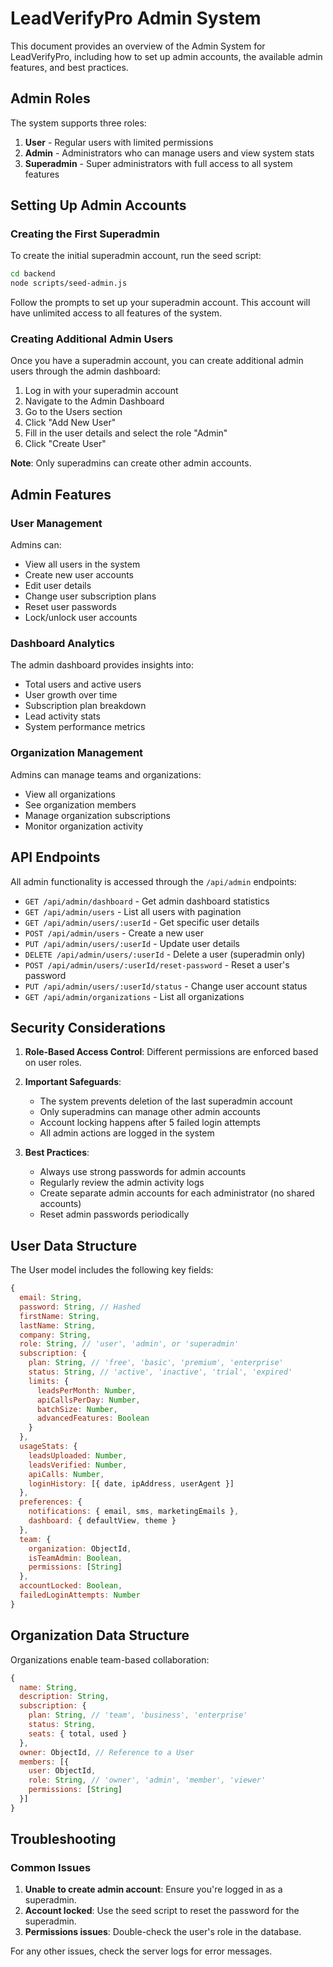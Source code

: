 # LeadVerifyPro Admin System

This document provides an overview of the Admin System for LeadVerifyPro, including how to set up admin accounts, the available admin features, and best practices.

## Admin Roles

The system supports three roles:

1. **User** - Regular users with limited permissions
2. **Admin** - Administrators who can manage users and view system stats
3. **Superadmin** - Super administrators with full access to all system features

## Setting Up Admin Accounts

### Creating the First Superadmin

To create the initial superadmin account, run the seed script:

```bash
cd backend
node scripts/seed-admin.js
```

Follow the prompts to set up your superadmin account. This account will have unlimited access to all features of the system.

### Creating Additional Admin Users

Once you have a superadmin account, you can create additional admin users through the admin dashboard:

1. Log in with your superadmin account
2. Navigate to the Admin Dashboard
3. Go to the Users section
4. Click "Add New User"
5. Fill in the user details and select the role "Admin"
6. Click "Create User"

**Note**: Only superadmins can create other admin accounts.

## Admin Features

### User Management

Admins can:

- View all users in the system
- Create new user accounts
- Edit user details
- Change user subscription plans
- Reset user passwords
- Lock/unlock user accounts

### Dashboard Analytics

The admin dashboard provides insights into:

- Total users and active users
- User growth over time
- Subscription plan breakdown
- Lead activity stats
- System performance metrics

### Organization Management

Admins can manage teams and organizations:

- View all organizations
- See organization members
- Manage organization subscriptions
- Monitor organization activity

## API Endpoints

All admin functionality is accessed through the `/api/admin` endpoints:

- `GET /api/admin/dashboard` - Get admin dashboard statistics
- `GET /api/admin/users` - List all users with pagination
- `GET /api/admin/users/:userId` - Get specific user details
- `POST /api/admin/users` - Create a new user
- `PUT /api/admin/users/:userId` - Update user details
- `DELETE /api/admin/users/:userId` - Delete a user (superadmin only)
- `POST /api/admin/users/:userId/reset-password` - Reset a user's password
- `PUT /api/admin/users/:userId/status` - Change user account status
- `GET /api/admin/organizations` - List all organizations

## Security Considerations

1. **Role-Based Access Control**: Different permissions are enforced based on user roles.
2. **Important Safeguards**:
   - The system prevents deletion of the last superadmin account
   - Only superadmins can manage other admin accounts
   - Account locking happens after 5 failed login attempts
   - All admin actions are logged in the system

3. **Best Practices**:
   - Always use strong passwords for admin accounts
   - Regularly review the admin activity logs
   - Create separate admin accounts for each administrator (no shared accounts)
   - Reset admin passwords periodically

## User Data Structure

The User model includes the following key fields:

```javascript
{
  email: String,
  password: String, // Hashed
  firstName: String,
  lastName: String,
  company: String,
  role: String, // 'user', 'admin', or 'superadmin'
  subscription: {
    plan: String, // 'free', 'basic', 'premium', 'enterprise'
    status: String, // 'active', 'inactive', 'trial', 'expired'
    limits: {
      leadsPerMonth: Number,
      apiCallsPerDay: Number,
      batchSize: Number,
      advancedFeatures: Boolean
    }
  },
  usageStats: {
    leadsUploaded: Number,
    leadsVerified: Number,
    apiCalls: Number,
    loginHistory: [{ date, ipAddress, userAgent }]
  },
  preferences: {
    notifications: { email, sms, marketingEmails },
    dashboard: { defaultView, theme }
  },
  team: {
    organization: ObjectId,
    isTeamAdmin: Boolean,
    permissions: [String]
  },
  accountLocked: Boolean,
  failedLoginAttempts: Number
}
```

## Organization Data Structure

Organizations enable team-based collaboration:

```javascript
{
  name: String,
  description: String,
  subscription: {
    plan: String, // 'team', 'business', 'enterprise'
    status: String,
    seats: { total, used }
  },
  owner: ObjectId, // Reference to a User
  members: [{
    user: ObjectId,
    role: String, // 'owner', 'admin', 'member', 'viewer'
    permissions: [String]
  }]
}
```

## Troubleshooting

### Common Issues

1. **Unable to create admin account**: Ensure you're logged in as a superadmin.
2. **Account locked**: Use the seed script to reset the password for the superadmin.
3. **Permissions issues**: Double-check the user's role in the database.

For any other issues, check the server logs for error messages. 